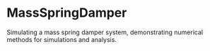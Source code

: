 # MassSpringDamper
Simulating a mass spring damper system, demonstrating numerical methods for simulations and analysis.
